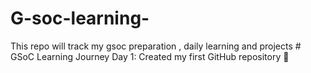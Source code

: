 # G-soc-learning-
This repo will track my gsoc preparation , daily learning and projects # GSoC Learning Journey
Day 1: Created my first GitHub repository 🚀

